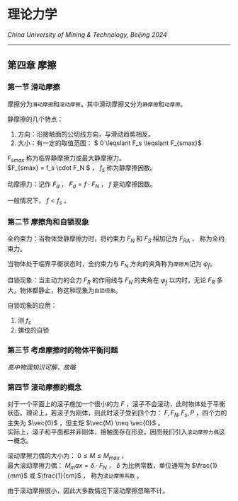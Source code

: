 # 理论力学

*China University of Mining & Technology, Beijing 2024*  

-------------

## 第四章 摩擦  

### 第一节 滑动摩擦

摩擦分为`滑动摩擦`和`滚动摩擦`。其中滑动摩擦又分为`静摩擦`和`动摩擦`。  

静摩擦的几个特点：  
1. 方向：沿接触面的公切线方向，与滑动趋势相反。  
2. 大小：有一定的取值范围： $ 0 \leqslant F_s \leqslant F_{smax}$  

$F_{smax}$ 称为临界静摩擦力或最大静摩擦力。  
$F_{smax} = f_s \cdot F_N $ ， $f_s$ 称为静摩擦因数。  

动摩擦力：记作 $F_d$ ， $F_d = f \cdot F_N$ ， $f$ 是动摩擦因数。  

一般情况下， $f < f_s$ 。  

### 第二节 摩擦角和自锁现象  
全约束力：当物体受静摩擦力时，将约束力 $F_N$ 和 $F_S$ 相加记为 $F_{RA}$ ， 称为全约束力。  

当物体处于临界平衡状态时，全约束力与 $F_N$ 方向的夹角称为`摩擦角`记为  $\varphi_{f}$。  

自锁现象：当主动力的合力 $F_R$ 的作用线与 $F_N$ 的夹角在 $\varphi_{f}$ 以内时，无论 $F_R$ 多大，物体都静止，称这种现象为`自锁现象`。  

自锁现象的应用：
1. 测 $f_s$  
2. 螺纹的自锁  

### 第三节 考虑摩擦时的物体平衡问题  
*高中物理知识可解，故略*  

### 第四节 滚动摩擦的概念  

对于一个平面上的滚子施加一个很小的力 $F$ ，滚子不会滚动，此时物体处于平衡状态。理论上，若滚子为刚体，则此时滚子受到四个力： $F , F_N , F_s , P$ ，四个力的主失为 $\vec{0}$ ，但主矩 $\vec{M} \neq \vec{0}$ 。  
实际上，滚子和平面都并非刚体，接触面存在形变。因而我们引入`滚动摩擦力偶`这一概念。  

滚动摩擦力偶的大小为： $0 \leqslant M \leqslant M_{max}$ ，  
最大滚动摩擦力偶： $M_max = \delta \cdot F_N$ ，
$\delta$ 为比例常数，单位通常为 $\frac{1}{mm}$ 或 $\frac{1}{cm}$ ， 称为`滚动摩擦系数` 。  

由于滚动摩擦很小，因此大多数情况下滚动摩擦忽略不计。  